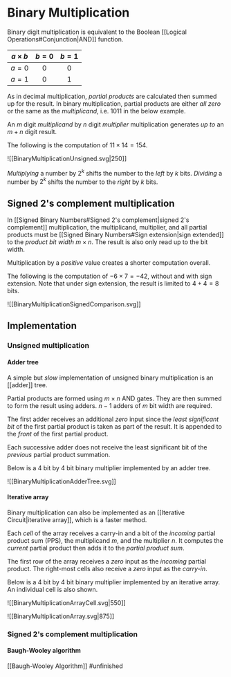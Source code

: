 # Binary Multiplication
Binary digit multiplication is equivalent to the Boolean [[Logical Operations#Conjunction|AND]] function.

| $a\times b$ | $b=0$ | $b=1$ |
|:-----------:|:-----:|:-----:|
|    $a=0$    |  $0$  |  $0$  |
|    $a=1$    |  $0$  |  $1$  |

As in decimal multiplication, *partial products* are calculated then summed up for the result. In binary multiplication, partial products are either *all zero* or the same as the *multiplicand*, i.e. $1011$ in the below example.

An $m$ digit *multiplicand* by $n$ digit *multiplier* multiplication generates *up to* an $m+n$ digit result.

The following is the computation of $11\times 14=154$.

![[BinaryMultiplicationUnsigned.svg|250]]

*Multiplying* a number by $2^{k}$ shifts the number to the *left* by $k$ bits.  *Dividing* a number by $2^{k}$ shifts the number to the *right* by $k$ bits.

## Signed 2's complement multiplication
In [[Signed Binary Numbers#Signed 2's complement|signed 2's complement]] multiplication, the multiplicand, multiplier, and all partial products must be [[Signed Binary Numbers#Sign extension|sign extended]] to the *product bit width* $m\times n$. The result is also only read up to the bit width.

Multiplication by a *positive* value creates a shorter computation overall.

The following is the computation of $-6\times 7=-42$, without and with sign extension. Note that under sign extension, the result is limited to $4+4=8$ bits.

![[BinaryMultiplicationSignedComparison.svg]]

## Implementation
### Unsigned multiplication
#### Adder tree
A simple but *slow* implementation of unsigned binary multiplication is an [[adder]] tree. 

Partial products are formed using $m\times n$ AND gates. They are then summed to form the result using adders. $n-1$ adders of $m$ bit width are required. 

The first adder receives an additional *zero* input since the *least significant bit* of the first partial product is taken as part of the result. It is appended to the *front* of the first partial product.

Each successive adder does not receive the least significant bit of the *previous* partial product summation.

Below is a 4 bit by 4 bit binary multiplier implemented by an adder tree.

![[BinaryMultiplicationAdderTree.svg]]

#### Iterative array
Binary multiplication can also be implemented as an [[Iterative Circuit|iterative array]], which is a faster method.

Each *cell* of the array receives a carry-in and a bit of the *incoming* partial product sum (PPS), the multiplicand $m$, and the multiplier $n$. It computes the *current* partial product then adds it to the *partial product sum*.

The first row of the array receives a *zero* input as the *incoming* partial product. The right-most cells also receive a *zero* input as the *carry-in*.

Below is a 4 bit by 4 bit binary multiplier implemented by an iterative array. An individual cell is also shown.

![[BinaryMultiplicationArrayCell.svg|550]]

![[BinaryMultiplicationArray.svg|875]]

### Signed 2's complement multiplication
#### Baugh-Wooley algorithm
[[Baugh-Wooley Algorithm]]
#unfinished
